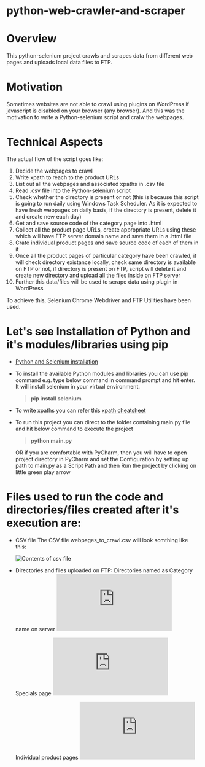 # python-web-crawler-and-scraper

# Overview
This python-selenium project crawls and scrapes data from different web pages and uploads local data files to FTP.

# Motivation
Sometimes websites are not able to crawl using plugins on WordPress if javascript is disabled on your browser (any browser). And this was the motivation to write a Python-selenium script and cralw the webpages. 

# Technical Aspects
The actual flow of the script goes like:
1. Decide the webpages to crawl
2. Write xpath to reach to the product URLs
3. List out all the webpages and associated xpaths in .csv file
4. Read .csv file into the Python-selenium script
5. Check whether the directory is present or not (this is because this script is going to run daily using Windows Task Scheduler. As it is expected to have fresh webpages on daily basis, if the directory is present, delete it and create new each day)
6. Get and save source code of the category page into .html
7. Collect all the product page URLs, create appropriate URLs using these which will have FTP server domain name and save them in a .html file
8. Crate individual product pages and save source code of each of them in it
9. Once all the product pages of particular category have been crawled, it will check directory existance locally, check same directory is available on FTP or not, if directory is present on FTP, script will delete it and create new directory and upload all the files inside on FTP server
10. Further this data/files will be used to scrape data using plugin in WordPress
 
To achieve this, Selenium Chrome Webdriver and FTP Utilities have been used.

# Let's see Installation of Python and it's modules/libraries using pip
  - [Python and Selenium installation](https://www.youtube.com/watch?v=Xjv1sY630Uc)
  - To install the available Python modules and libraries you can use pip command 
    e.g. type below command in command prompt and hit enter. It will install selenium in your virtual environment.
    > **pip install selenium**
  - To write xpaths you can refer this [xpath cheatsheet](https://devhints.io/xpath)
  - To run this project you can direct to the folder containing main.py file and hit below command to execute the project 
    > **python main.py**
  
    OR if you are comfortable with PyCharm, then you will have to open project directory in PyCharm and set the Configuration by setting up path to main.py as a Script Path and then Run the project by clicking on little green play arrow
  
# Files used to run the code and directories/files created after it's execution are:
- CSV file
  The CSV file webpages_to_crawl.csv will look somthing like this:

  ![Contents of  csv file](https://user-images.githubusercontent.com/27036102/112404024-a685d700-8d63-11eb-89c7-6bfe217e48e1.png)

- Directories and files uploaded on FTP:
  Directories named as Category name on server
  ![Posts on Category page.pdf](https://github.com/durvaavachat/python-web-crawler-and-scraper/files/6201674/Posts.on.Category.page.pdf)
  
  Specials page
  ![Links of Posts on a Category page.pdf](https://github.com/durvaavachat/python-web-crawler-and-scraper/files/6201677/Links.of.Posts.on.a.Category.page.pdf)

  Individual product pages
  ![Category directories on FTP.pdf](https://github.com/durvaavachat/python-web-crawler-and-scraper/files/6201676/Category.directories.on.FTP.pdf)





